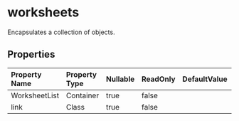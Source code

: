 # **worksheets**

Encapsulates a collection of  objects. 

## **Properties**

| Property Name | Property Type | Nullable |  ReadOnly | DefaultValue | Description | 
| :- | :- | :- |:- |  :- | :- |
|WorksheetList|Container|true|false |  ||
|link|Class|true|false |  ||

